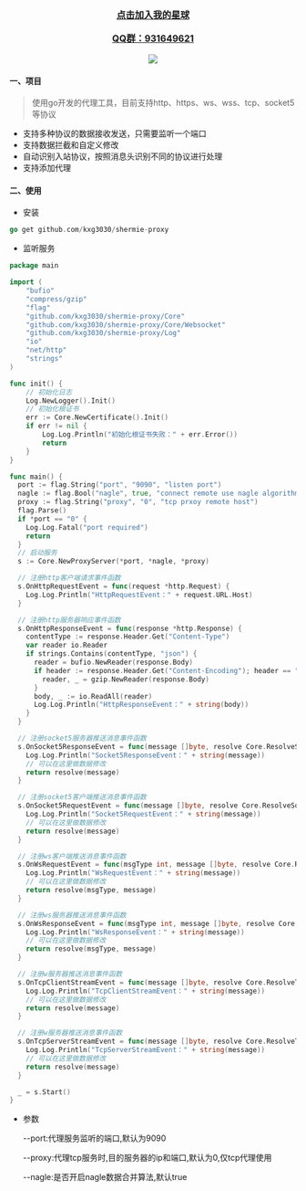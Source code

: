 
<div align="center">
	<a href="https://t.zsxq.com/0allV9fqi" style="font-size:16px;font-weight:bold">点击加入我的星球</a>
</div>
<br/>
<div align="center">
	<a href="https://t.zsxq.com/0allV9fqi" style="font-size:16px;font-weight:bold">QQ群：931649621</a>
</div>
<br/>
<div align='center'>
	<img src="https://user-images.githubusercontent.com/48542529/215652925-656fa354-55bf-44d0-ad92-a49990d4ee6f.png">		
</div>



#### 一、项目
> 使用go开发的代理工具，目前支持http、https、ws、wss、tcp、socket5等协议

- 支持多种协议的数据接收发送，只需要监听一个端口
- 支持数据拦截和自定义修改
- 自动识别入站协议，按照消息头识别不同的协议进行处理
- 支持添加代理

#### 二、使用

- 安装
```go
go get github.com/kxg3030/shermie-proxy
```

- 监听服务
```go
package main

import (
	"bufio"
	"compress/gzip"
	"flag"
	"github.com/kxg3030/shermie-proxy/Core"
	"github.com/kxg3030/shermie-proxy/Core/Websocket"
	"github.com/kxg3030/shermie-proxy/Log"
	"io"
	"net/http"
	"strings"
)

func init() {
	// 初始化日志
	Log.NewLogger().Init()
	// 初始化根证书
	err := Core.NewCertificate().Init()
	if err != nil {
		Log.Log.Println("初始化根证书失败：" + err.Error())
		return
	}
}

func main() {
  port := flag.String("port", "9090", "listen port")
  nagle := flag.Bool("nagle", true, "connect remote use nagle algorithm")
  proxy := flag.String("proxy", "0", "tcp prxoy remote host")
  flag.Parse()
  if *port == "0" {
    Log.Log.Fatal("port required")
    return
  }
  // 启动服务
  s := Core.NewProxyServer(*port, *nagle, *proxy)

  // 注册http客户端请求事件函数
  s.OnHttpRequestEvent = func(request *http.Request) {
    Log.Log.Println("HttpRequestEvent：" + request.URL.Host)
  }

  // 注册http服务器响应事件函数
  s.OnHttpResponseEvent = func(response *http.Response) {
    contentType := response.Header.Get("Content-Type")
    var reader io.Reader
    if strings.Contains(contentType, "json") {
      reader = bufio.NewReader(response.Body)
      if header := response.Header.Get("Content-Encoding"); header == "gzip" {
        reader, _ = gzip.NewReader(response.Body)
      }
      body, _ := io.ReadAll(reader)
      Log.Log.Println("HttpResponseEvent：" + string(body))
    }
  }

  // 注册socket5服务器推送消息事件函数
  s.OnSocket5ResponseEvent = func(message []byte, resolve Core.ResolveSocks5) (int, error) {
    Log.Log.Println("Socket5ResponseEvent：" + string(message))
    // 可以在这里做数据修改
    return resolve(message)
  }

  // 注册socket5客户端推送消息事件函数
  s.OnSocket5RequestEvent = func(message []byte, resolve Core.ResolveSocks5) (int, error) {
    Log.Log.Println("Socket5RequestEvent：" + string(message))
    // 可以在这里做数据修改
    return resolve(message)
  }

  // 注册ws客户端推送消息事件函数
  s.OnWsRequestEvent = func(msgType int, message []byte, resolve Core.ResolveWs) error {
    Log.Log.Println("WsRequestEvent：" + string(message))
    // 可以在这里做数据修改
    return resolve(msgType, message)
  }

  // 注册ws服务器推送消息事件函数
  s.OnWsResponseEvent = func(msgType int, message []byte, resolve Core.ResolveWs) error {
    Log.Log.Println("WsResponseEvent：" + string(message))
    // 可以在这里做数据修改
    return resolve(msgType, message)
  }

  // 注册w服务器推送消息事件函数
  s.OnTcpClientStreamEvent = func(message []byte, resolve Core.ResolveTcp) (int, error) {
    Log.Log.Println("TcpClientStreamEvent：" + string(message))
    // 可以在这里做数据修改
    return resolve(message)
  }

  // 注册w服务器推送消息事件函数
  s.OnTcpServerStreamEvent = func(message []byte, resolve Core.ResolveTcp) (int, error) {
    Log.Log.Println("TcpServerStreamEvent：" + string(message))
    // 可以在这里做数据修改
    return resolve(message)
  }

  _ = s.Start()
}
```
- 参数

    --port:代理服务监听的端口,默认为9090

    --proxy:代理tcp服务时,目的服务器的ip和端口,默认为0,仅tcp代理使用

    --nagle:是否开启nagle数据合并算法,默认true
